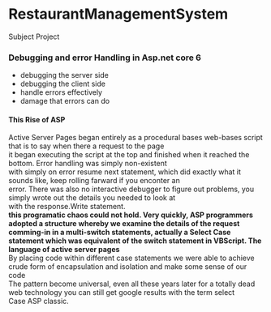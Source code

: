 # RestaurantManagementSystem
Subject Project
### Debugging and error Handling in Asp.net core 6
- debugging the server side
- debugging the client side
- handle errors effectively
- damage that errors can do
#### This Rise of ASP
Active Server Pages began entirely as a procedural bases web-bases script that is to say when there a request to the page<br>
it began executing the script at the top and finished when it reached the bottom. Error handling was simply non-existent<br>
with simply on error resume next statement, which did exactly what it sounds like, keep rolling farward if you enconter an<br>
error. There was also no interactive debugger to figure out problems, you simply wrote out the details you needed to look at<br>
with the response.Write statement.<br>
<b>this programatic chaos could not hold. Very quickly, ASP programmers adopted a structure whereby we examine the details of the request
comming-in in a multi-switch statements, actually a Select Case statement which was equivalent of the switch statement in VBScript. The 
language of active server pages</b><br>
By placing code within different case statements we were able to achieve crude form of encapsulation and isolation and make some sense of our code<br>
The pattern become universal, even all these years later for a totally dead web technology you can still get google results with the term select <br>
Case ASP classic.


